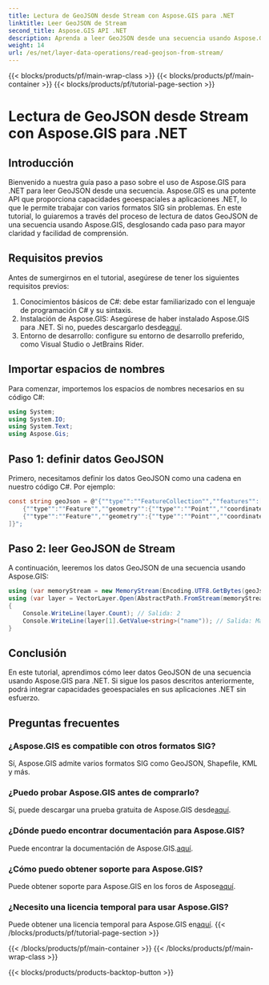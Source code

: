 ```yaml
---
title: Lectura de GeoJSON desde Stream con Aspose.GIS para .NET
linktitle: Leer GeoJSON de Stream
second_title: Aspose.GIS API .NET
description: Aprenda a leer GeoJSON desde una secuencia usando Aspose.GIS para .NET. Siga nuestra guía paso a paso para una integración perfecta de lo geoespacial en sus aplicaciones.
weight: 14
url: /es/net/layer-data-operations/read-geojson-from-stream/
---
```


{{< blocks/products/pf/main-wrap-class >}}
{{< blocks/products/pf/main-container >}}
{{< blocks/products/pf/tutorial-page-section >}}

# Lectura de GeoJSON desde Stream con Aspose.GIS para .NET

## Introducción
Bienvenido a nuestra guía paso a paso sobre el uso de Aspose.GIS para .NET para leer GeoJSON desde una secuencia. Aspose.GIS es una potente API que proporciona capacidades geoespaciales a aplicaciones .NET, lo que le permite trabajar con varios formatos SIG sin problemas. En este tutorial, lo guiaremos a través del proceso de lectura de datos GeoJSON de una secuencia usando Aspose.GIS, desglosando cada paso para mayor claridad y facilidad de comprensión.
## Requisitos previos
Antes de sumergirnos en el tutorial, asegúrese de tener los siguientes requisitos previos:
1. Conocimientos básicos de C#: debe estar familiarizado con el lenguaje de programación C# y su sintaxis.
2.  Instalación de Aspose.GIS: Asegúrese de haber instalado Aspose.GIS para .NET. Si no, puedes descargarlo desde[aquí](https://releases.aspose.com/gis/net/).
3. Entorno de desarrollo: configure su entorno de desarrollo preferido, como Visual Studio o JetBrains Rider.

## Importar espacios de nombres
Para comenzar, importemos los espacios de nombres necesarios en su código C#:
```csharp
using System;
using System.IO;
using System.Text;
using Aspose.Gis;
```

## Paso 1: definir datos GeoJSON
Primero, necesitamos definir los datos GeoJSON como una cadena en nuestro código C#. Por ejemplo:
```csharp
const string geoJson = @"{""type"":""FeatureCollection"",""features"":[
    {""type"":""Feature"",""geometry"":{""type"":""Point"",""coordinates"":[0, 1]},""properties"":{""name"":""John""}},
    {""type"":""Feature"",""geometry"":{""type"":""Point"",""coordinates"":[2, 3]},""properties"":{""name"":""Mary""}}
]}";
```
## Paso 2: leer GeoJSON de Stream
A continuación, leeremos los datos GeoJSON de una secuencia usando Aspose.GIS:
```csharp
using (var memoryStream = new MemoryStream(Encoding.UTF8.GetBytes(geoJson)))
using (var layer = VectorLayer.Open(AbstractPath.FromStream(memoryStream), Drivers.GeoJson))
{
    Console.WriteLine(layer.Count); // Salida: 2
    Console.WriteLine(layer[1].GetValue<string>("name")); // Salida: María
}
```

## Conclusión
En este tutorial, aprendimos cómo leer datos GeoJSON de una secuencia usando Aspose.GIS para .NET. Si sigue los pasos descritos anteriormente, podrá integrar capacidades geoespaciales en sus aplicaciones .NET sin esfuerzo.
## Preguntas frecuentes
### ¿Aspose.GIS es compatible con otros formatos SIG?
Sí, Aspose.GIS admite varios formatos SIG como GeoJSON, Shapefile, KML y más.
### ¿Puedo probar Aspose.GIS antes de comprarlo?
 Sí, puede descargar una prueba gratuita de Aspose.GIS desde[aquí](https://releases.aspose.com/).
### ¿Dónde puedo encontrar documentación para Aspose.GIS?
 Puede encontrar la documentación de Aspose.GIS.[aquí](https://reference.aspose.com/gis/net/).
### ¿Cómo puedo obtener soporte para Aspose.GIS?
 Puede obtener soporte para Aspose.GIS en los foros de Aspose[aquí](https://forum.aspose.com/c/gis/33).
### ¿Necesito una licencia temporal para usar Aspose.GIS?
 Puede obtener una licencia temporal para Aspose.GIS en[aquí](https://purchase.aspose.com/temporary-license/).
{{< /blocks/products/pf/tutorial-page-section >}}

{{< /blocks/products/pf/main-container >}}
{{< /blocks/products/pf/main-wrap-class >}}

{{< blocks/products/products-backtop-button >}}
